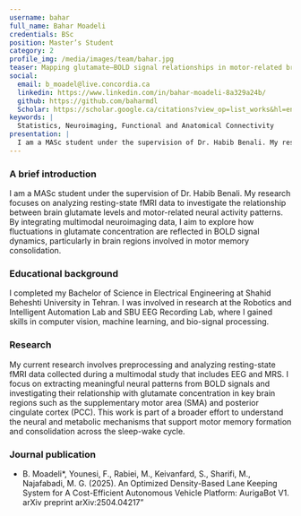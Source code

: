 ```yaml
---
username: bahar
full_name: Bahar Moadeli
credentials: BSc
position: Master’s Student
category: 2
profile_img: /media/images/team/bahar.jpg
teaser: Mapping glutamate–BOLD signal relationships in motor-related brain regions via resting-state fMRI
social:
  email: b_moadel@live.concordia.ca
  linkedin: https://www.linkedin.com/in/bahar-moadeli-8a329a24b/
  github: https://github.com/baharmdl
  Scholar: https://scholar.google.ca/citations?view_op=list_works&hl=en&user=jfmE2lcAAAAJ&gmla=ANZ5fUN2MvlRdsiMlGFkowHKCxVSDCzVyBIV1JJ2rzB8ssahdLFlWJW_e3tZk-dYXjjF4AQJwhUmi3APiaQ1JCeBlO_qcq4yQq7nSbfBCip0XdnjVG4
keywords: |
  Statistics, Neuroimaging, Functional and Anatomical Connectivity
presentation: |
  I am a MASc student under the supervision of Dr. Habib Benali. My research focuses on analyzing resting-state fMRI data to investigate the relationship between brain glutamate levels and motor-related neural activity patterns. By integrating multimodal neuroimaging data, I aim to explore how fluctuations in glutamate concentration are reflected in BOLD signal dynamics, particularly in brain regions involved in motor memory consolidation.
---
```


### A brief introduction


I am a MASc student under the supervision of Dr. Habib Benali. My research focuses on analyzing resting-state fMRI data to investigate the relationship between brain glutamate levels and motor-related neural activity patterns. By integrating multimodal neuroimaging data, I aim to explore how fluctuations in glutamate concentration are reflected in BOLD signal dynamics, particularly in brain regions involved in motor memory consolidation.


### Educational background
 

I completed my Bachelor of Science in Electrical Engineering at Shahid Beheshti University in Tehran. I was involved in research at the Robotics and Intelligent Automation Lab and SBU EEG Recording Lab, where I gained skills in computer vision, machine learning, and bio-signal processing.


### Research


My current research involves preprocessing and analyzing resting-state fMRI data collected during a multimodal study that includes EEG and MRS. I focus on extracting meaningful neural patterns from BOLD signals and investigating their relationship with glutamate concentration in key brain regions such as the supplementary motor area (SMA) and posterior cingulate cortex (PCC). This work is part of a broader effort to understand the neural and metabolic mechanisms that support motor memory formation and consolidation across the sleep-wake cycle.



### Journal publication


- B. Moadeli*, Younesi, F., Rabiei, M., Keivanfard, S., Sharifi, M., Najafabadi, M. G. (2025).
An Optimized Density-Based Lane Keeping System for A Cost-Efficient Autonomous Vehicle
Platform: AurigaBot V1. arXiv preprint arXiv:2504.04217”